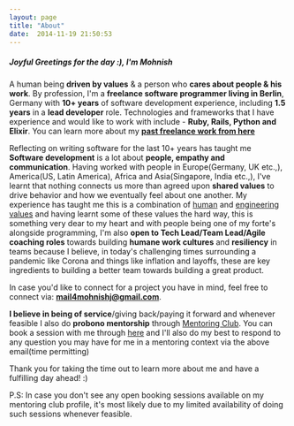 ```yaml
---
layout: page
title: "About"
date:  2014-11-19 21:50:53
---
```


##### Joyful Greetings for the day :), I'm Mohnish

A human being **driven by values** & a person who **cares about people & his work**. By profession, I'm a **freelance software programmer living in Berlin**, Germany with **10+ years** of software development experience, including **1.5 years** in a **lead developer** role. Technologies and frameworks that I have experience and would like to work with include - **Ruby, Rails, Python and Elixir**. You can learn more about my **[past freelance work from here](https://www.linkedin.com/in/mohnish-jadwani-9a924619/)**

Reflecting on writing software for the last 10+ years has taught me **Software development** is a lot about **people, empathy and communication**. Having worked with people in Europe(Germany, UK etc.,), America(US, Latin America), Africa and Asia(Singapore, India etc.,), I've learnt that nothing connects us more than agreed upon **shared values** to drive behavior and how we eventually feel about one another. My experience has taught me this is a combination of [human](https://www.notion.so/sadhakforlife/Personal-User-Manual-Mohnish-628423c4dbd14e188a8ae7474e689f54#0c61c76018c4467baa23b3d6b7d660ea) and [engineering values](https://www.notion.so/sadhakforlife/Personal-User-Manual-Mohnish-628423c4dbd14e188a8ae7474e689f54#c62ad0739e444eb7b414075aa8805e70) and having learnt some of these values the hard way, this is something very dear to my heart and with people being one of my forte's alongside programming, I'm also **open to Tech Lead/Team Lead/Agile coaching roles** towards building **humane work cultures** and **resiliency** in teams because I believe, in today's challenging times surrounding a pandemic like Corona and things like inflation and layoffs, these are key ingredients to building a better team towards building a great product.

In case you'd like to connect for a project you have in mind, feel free to connect via: **mail4mohnishj@gmail.com**.

**I believe in being of service**/giving back/paying it forward and whenever feasible I also do **probono mentorship** through [Mentoring Club](https://www.mentoring-club.com/). You can book a session with me through [here](https://www.mentoring-club.com/the-mentors/mohnish-gemini-jadwani) and I'll also do my best to respond to any question you may have for me in a mentoring context via the above email(time permitting)

Thank you for taking the time out to learn more about me and have a fulfilling day ahead! :)

P.S: In case you don't see any open booking sessions available on my mentoring club profile, it's most likely due to my limited availability of doing such sessions whenever feasible.
